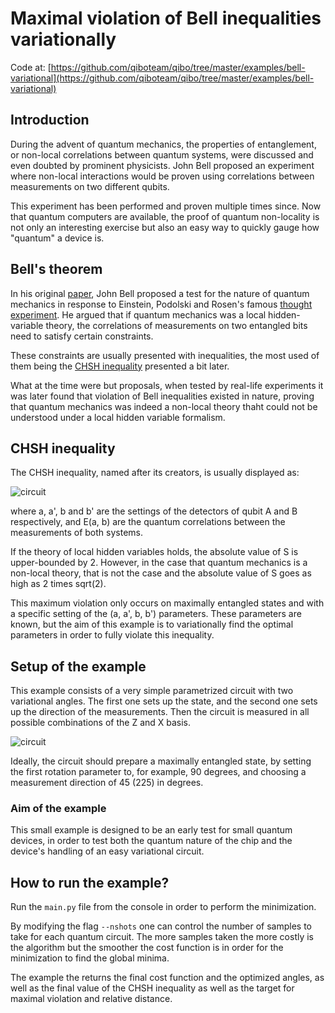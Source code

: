# Maximal violation of Bell inequalities variationally

Code at: [https://github.com/qiboteam/qibo/tree/master/examples/bell-variational](https://github.com/qiboteam/qibo/tree/master/examples/bell-variational)

## Introduction

During the advent of quantum mechanics, the properties of entanglement, or non-local correlations between quantum systems, were discussed and even doubted by prominent physicists. John Bell proposed an experiment where non-local interactions would be proven using correlations between measurements on two different qubits.

This experiment has been performed and proven multiple times since. Now that quantum computers are available, the proof of quantum non-locality is not only an interesting exercise but also an easy way to quickly gauge how "quantum" a device is.

## Bell's theorem

In his original [paper](https://journals.aps.org/ppf/pdf/10.1103/PhysicsPhysiqueFizika.1.195), John Bell proposed a test for the nature of quantum mechanics in response to Einstein, Podolski and Rosen's famous [thought experiment](https://journals.aps.org/pr/abstract/10.1103/PhysRev.47.777). He argued that if quantum mechanics was a local hidden-variable theory, the correlations of measurements on two entangled bits need to satisfy certain constraints.

These constraints are usually presented with inequalities, the most used of them being the [CHSH inequality](https://journals.aps.org/prl/abstract/10.1103/PhysRevLett.23.880) presented a bit later.

What at the time were but proposals, when tested by real-life experiments it was later found that violation of Bell inequalities existed in nature, proving that quantum mechanics was indeed a non-local theory thaht could not be understood under a local hidden variable formalism.

## CHSH inequality

The CHSH inequality, named after its creators, is usually displayed as:

![circuit](images/chshequation.png)

where a, a', b and b' are the settings of the detectors of qubit A and B respectively, and E(a, b) are the quantum correlations between the measurements of both systems.

If the theory of local hidden variables holds, the absolute value of S is upper-bounded by 2. However, in the case that quantum mechanics is a non-local theory, that is not the case and the absolute value of S goes as high as 2 times sqrt(2).

This maximum violation only occurs on maximally entangled states and with a specific setting of the (a, a', b, b') parameters. These parameters are known, but the aim of this example is to variationally find the optimal parameters in order to fully violate this inequality.

## Setup of the example

This example consists of a very simple parametrized circuit with two variational angles. The first one sets up the state, and the second one sets up the direction of the measurements. Then the circuit is measured in all possible combinations of the Z and X basis.

![circuit](images/circuit.png)

Ideally, the circuit should prepare a maximally entangled state, by setting the first rotation parameter to, for example, 90 degrees, and choosing a measurement direction of 45 (225) in degrees.

### Aim of the example

This small example is designed to be an early test for small quantum devices, in order to test both the quantum nature of the chip and the device's handling of an easy variational circuit.

## How to run the example?

Run the `main.py` file from the console in order to perform the minimization. 

By modifying the flag `--nshots` one can control the number of samples to take for each quantum circuit. The more samples taken the more costly is the algorithm but the smoother the cost function is in order for the minimization to find the global minima.

The example the returns the final cost function and the optimized angles, as well as the final value of the CHSH inequality as well as the target for maximal violation and relative distance.
